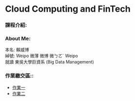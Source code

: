 # Cloud Computing and FinTech
<h3>課程介紹:</h3>

<h3>About Me:</h3>

本名: 賴威博 <br>
綽號: Weipo 微薄 微博 微ㄅㄛˊ Weipo <br>
就讀 東吳大學巨資系 (Big Data Management) <br>

<h3>作業繳交區::</h3>
<ul>
	<li>
		<a href="homework/0318_HW.md">作業一</a>
	</li>
	<li>
		<a href="homework/0322_HW.md">作業二</a>
	</li>
</ul>  
